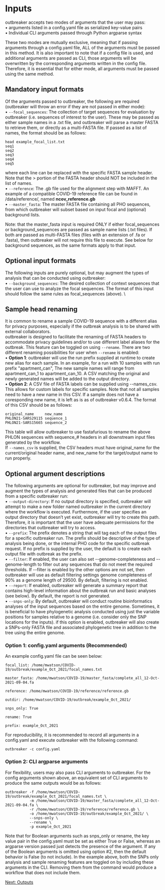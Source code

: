 # Inputs

outbreaker accepts two modes of arguments that the user may pass: \
    • arguments listed in a config.yaml file as serialized key-value pairs \
    • Individual CLI arguments passed through Python argparse syntax
    
These two modes are mutually exclusive, meaning that if passing arguments through a config.yaml file, ALL of the arguments must be passed in this method. It is also important to note that if a config file is used, and additional arguments are passed as CLI, those arguments will be overwritten by the corresponding arguments written in the config file. Therefore, it is essential that for either mode, all arguments must be passed using the same method.

## Mandatory input formats

Of the arguments passed to outbreaker, the following are required (outbreaker will throw an error if they are not passed in either mode): \
    • ```--focal_sequences```: The collection of target sequences for evaluation by outbreaker (i.e. sequences of interest to the user). These may be passed as either sample names in a .txt file, and outbreaker will parse a master FASTA to retrieve them, or directly as a multi-FASTA file. If passed as a list of names, the format should be as follows:
```
head example_focal_list.txt
seq1
seq2
seq3
seq4
seq5
```
where each line can be replaced with the specific FASTA sample header. Note that the > portion of the FASTA header should NOT be included in the list of names. \
    • ```--reference```: The .gb file used for the alignment step with MAFFT. An example of a compatible COVID-19 reference file can be found in /data/reference/, named **ncov_reference.gb** \
    • ```--master_fasta```: The master FASTA file containing all PHO sequences, from which outbreaker will subset based on input focal and (optional) background lists.
    
Note: that the master_fasta input is required ONLY if either focal_sequences or background_sequences are passed as sample name lists (.txt files). If both are passed as multi-FASTA files (files with an extension of .fa or .fasta), then outbreaker will not require this file to execute. See below for background sequences, as the same formats apply to that input. 

## Optional input formats
The following inputs are purely optional, but may augment the types of analysis that can be conducted using outbreaker: \
    • ```--background_sequences```: The desired collection of context sequences that the user can use to analyze the focal sequences. The format of this input should follow the same rules as focal_sequences (above). \
    
## Sample head renaming

It is common to rename a sample COVID-19 sequence with a different alias for privacy purposes, especially if the outbreak analysis is to be shared with external collaborators. \
outbreaker is designed to facilitate the renaming of FASTA headers to accommodate privacy guidelines and/or to use different label aliases for the outbreak. This feature can be toggled on using ```--rename```. There are two different renaming possibilities for user when ```--rename``` is enabled: \
    • **Option 1**: outbreaker will use the run prefix supplied at runtime to create new alias for each sample. In an example, for a run with 10 samples with run prefix "apartment_can", The new sample names will range from apartment_can_1 to apartment_can_10. A CSV matching the original and newly generated names will be added to the output directory. \
    • **Option 2**: A CSV file of FASTA labels can be supplied using --names_csv. This allows for custom labels for specific samples. Note that not all samples need to have a new name in this CSV. If a sample does not have a coresponding new name, it is left as is as of outbreaker v0.6.4. 
The format of this CSV should be as follows: 
```
original_name     new_name
PHLON21-SARS29115 sequence_1
PHLON21-SARS15665 sequence_2
```

This table will allow outbreaker to use fastafurious to rename the above PHLON sequences with sequence_# headers in all downstream input files generated by the workflow. \
If ```--names_csv``` is supplied, the CSV headers must have original_name for the current/original header name, and new_name for the target/output name to run properly.


## Optional argument descriptions
The following arguments are optional for outbreaker, but may improve and augment the types of analysis and generated files that can be produced from a specific outbreaker run: \
    • ```--output-directory```: If no output directory is specified, outbreaker will attempt to make a new folder named outbreaker in the current directory where the workflow is executed. Furthermore, if the user specifies an output directory that doesn’t yet exist, outbreaker will try to create this path. Therefore, it is important that the user have adequate permissions for the directories that outbreaker will try to access. \
    • ```--prefix```: The prefix denotes a string that will tag each of the output files for a specific outbreaker run. The prefix should be descriptive of the type of analysis being done, or the internal PHO code for the specific outbreak request. If no prefix is supplied by the user, the default is to create each output file with outbreak as the prefix. \
    • ```--filter```: If enabled, the user can also set --genome-completeness and --genome-length to filter out any sequences that do not meet the required thresholds. If --filter is enabled by the other options are not set, then outbreaker will use as default filtering settings genome completeness of 90% as a genome length of 29500. By default, filtering is not enabled. \
    • ```--report```: If enabled, outbreaker will generate a summary report that contains high-level information about the outbreak run and basic analyses (see below). By default, the report is not generated. \
    • ```--snps-only```: By default, outbreaker will conduct routine bioinformatics analyses of the input sequences based on the entire genome. Sometimes, it is beneficial to have phylogenetic analysis conducted using just the variable positions for samples relative to a genome (i.e. consider only the SNP locations for the inputs). if this option is enabled, outbreaker will also create a SNPs-only FASTA file and associated phylogenetic tree in addition to the tree using the entire genome.


### Option 1: config.yaml arguments (Recommended)

An example config.yaml file can be seen below: 

```
focal_list: /home/mwatson/COVID-19/outbreak/example_Oct_2021/focal_names.txt

master_fasta: /home/mwatson/COVID-19/master_fasta/complete_all_12-Oct-2021-09-04.fa

reference: /home/mwatson/COVID-19/reference/reference.gb

outdir: /home/mwatson/COVID-19/outbreak/example_Oct_2021/

snps_only: True

rename: True

prefix: example_Oct_2021
```

For reproducibility, it is recommended to record all arguments in a config.yaml and execute outbreaker with the following command: 

```
outbreaker -c config.yaml
```

### Option 2: CLI argparse arguments

For flexibility, users may also pass CLI arguments to outbreaker. For the config arguments shown above, an equivalent set of CLI arguments to produce the same outputs would be as follows: 

```
outbreaker -f /home/mwatson/COVID-19/outbreak/example_Oct_2021/focal_names.txt \
           -m /home/mwatson/COVID-19/master_fasta/complete_all_12-Oct-2021-09-04.fa \
           -r /home/mwatson/COVID-19/reference/reference.gb \
           -o /home/mwatson/COVID-19/outbreak/example_Oct_2021/ \
           --snps-only \
           --rename \
           -p example_Oct_2021
```

Note that for Boolean arguments such as snps_only or rename, the key value pair in the config.yaml must be set as either True or False, whereas an argparse version passed just detects the presence of the argument. If any of the Boolean arguments is omitted using option #2, then the default behavior is False (to not include). 
In the example above, both the SNPs only analysis and sample renaming features are toggled on by including these arguments in the CLI. Removing them from the command would produce a workflow that does not include them. 


[Next: Outputs](3-OUTPUTS.md)
